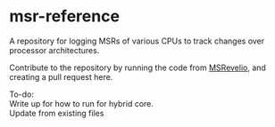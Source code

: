 # msr-reference
A repository for logging MSRs of various CPUs to track changes over processor architectures.

Contribute to the repository by running the code from [MSRevelio](https://github.com/IAIK/msrevelio), and creating a pull request here.


To-do: <br>
Write up for how to run for hybrid core. <br>
Update from existing files <br>
